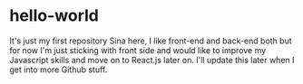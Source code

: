# hello-world
It's just my first repository
Sina here, I like front-end and back-end both but for now I'm just sticking with front side and would like to improve my Javascript skills and move on to React.js later on.
I'll update this later when I get into more Github stuff.
